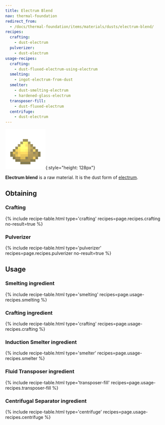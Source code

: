 ```yaml
---
title: Electrum Blend
nav: thermal-foundation
redirect_from:
  - /docs/thermal-foundation/items/materials/dusts/electrum-blend/
recipes:
  crafting:
    - dust-electrum
  pulverizer:
    - dust-electrum
usage-recipes:
  crafting:
    - dust-fluxed-electrum-using-electrum
  smelting:
    - ingot-electrum-from-dust
  smelter:
    - dust-smelting-electrum
    - hardened-glass-electrum
  transposer-fill:
    - dust-fluxed-electrum
  centrifuge:
    - dust-electrum
---
```


![Electrum blend](/assets/images/thermal-foundation/dust-electrum.png){:style="height: 128px"}


**Electrum blend** is a raw material. It is the dust form of
[electrum](/docs/electrum-ingot/).


Obtaining
---------

### Crafting
{% include recipe-table.html type='crafting' recipes=page.recipes.crafting no-result=true %}

### Pulverizer
{% include recipe-table.html type='pulverizer' recipes=page.recipes.pulverizer no-result=true %}


Usage
-----

### Smelting ingredient
{% include recipe-table.html type='smelting' recipes=page.usage-recipes.smelting %}

### Crafting ingredient
{% include recipe-table.html type='crafting' recipes=page.usage-recipes.crafting %}

### Induction Smelter ingredient
{% include recipe-table.html type='smelter' recipes=page.usage-recipes.smelter %}

### Fluid Transposer ingredient
{% include recipe-table.html type='transposer-fill' recipes=page.usage-recipes.transposer-fill %}

### Centrifugal Separator ingredient
{% include recipe-table.html type='centrifuge' recipes=page.usage-recipes.centrifuge %}
